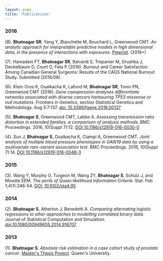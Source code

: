 ```yaml
---
layout: page
title: "Publications"
---
```


### 2016

(8). **Bhatnagar SR**, Yang Y, Blanchette M, Bouchard L, Greenwood CMT. _An analytic approach for interpretable predictive models in high dimensional data, in the presence of interactions with exposures_. <a href="/slides/manuscript1_SB_v4.pdf">Preprint</a>. (2016+)


(7). Hamadani FT, **Bhatnagar SR**, Balvardi S, Trepanier M, Grushka J, Deckelbaum D, Court O, Fata P
(2016). Burnout and Career Satisfaction Among Canadian General Surgeons: Results of the CAGS
National Burnout Study. Submitted (2016/08).


(6). Klein Oros K, Oualkacha K, Lafond M, **Bhatnagar SR**, Tonin PN, Greenwood CMT (2016). _Gene coexpression analyses differentiate networks associated with diverse cancers harbouring TP53 missense or null mutations_. Frontiers in Genetics, section Statistical Genetics and Methodology. Aug 3:7:137. [doi:  10.3389/fgene.2016.00137](https://www.ncbi.nlm.nih.gov/pmc/articles/PMC4971393/)

(5). **Bhatnagar S**, Greenwood CMT, Labbe A. _Assessing transmission ratio distortion in extended families: a comparison of analysis methods_. BMC Proceedings. 2016, 10(Suppl 7):12. [DOI 10.1186/s12919-016-0030-0](http://rdcu.be/mHtM)

(4). Sun J, **Bhatnagar S**, Oualkacha K, Ciampi A, Greenwood CMT. _Joint analysis of multiple blood pressure phenotypes in GAW19 data by using a multivariate rare-variant association test_. BMC Proceedings. 2016, 10(Suppl 7):14. [DOI 10.1186/s12919-016-0048-3](http://rdcu.be/mHth)


### 2015

(3). Wang Y, Murphy O, Turgeon M, Wang ZY, **Bhatnagar S**, Schulz J, and Moodie EEM. _The perils of Quasi-likelihood Information Criteria_. Stat. Feb 1;4(1):246-54. [DOI: 10.1002/sta4.95](http://onlinelibrary.wiley.com/doi/10.1002/sta4.95/full)


### 2014

(2). **Bhatnagar S**, Atherton J, Benedetti A. _Comparing alternating logistic regressions to other approaches to modelling correlated binary data_. Journal of Statistical Computation and Simulation. [doi:10.1080/00949655.2014.916707](http://www.tandfonline.com/doi/full/10.1080/00949655.2014.916707#.U7_isnWx22i)


### 2013

(1). **Bhatnagar S**. _Absolute risk estimation in a case cohort study of prostate cancer_. [Master's Thesis Project](http://qspace.library.queensu.ca/handle/1974/8279). Queen's University.
